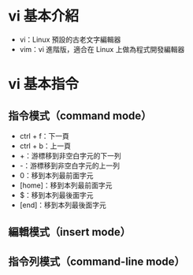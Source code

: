 # vi 基本介紹

* vi：Linux 預設的古老文字編輯器
* vim：vi 進階版，適合在 Linux 上做為程式開發編輯器

# vi 基本指令

## 指令模式（command mode）

* ctrl + f：下一頁
* ctrl + b：上一頁
* +：游標移到非空白字元的下一列
* -：游標移到非空白字元的上一列
* 0：移到本列最前面字元
* \[home\]：移到本列最前面字元
* $：移到本列最後面字元
* \[end\]：移到本列最後面字元

## 編輯模式（insert mode）

## 指令列模式（command-line mode）



